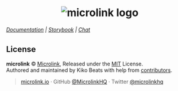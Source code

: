 <h1 align="center">
  <img src="https://cdn.microlink.io/banner/sdk.png" alt="microlink logo">
</h1>

###### [Documentation](https://microlink.io/docs/sdk) | [Storybook](https://storybook.microlink.io) | [Chat](https://microlink.io/chat)

## License

**microlink** © [Microlink](https://microlink.io), Released under the [MIT](https://github.com/microlinkhq/sdk/blob/master/LICENSE.md) License.<br>
Authored and maintained by Kiko Beats with help from [contributors](https://github.com/microlinkhq/sdk/contributors).

> [microlink.io](https://microlink.io) · GitHub [@MicrolinkHQ](https://github.com/microlinkhq) · Twitter [@microlinkhq](https://twitter.com/microlinkhq)
